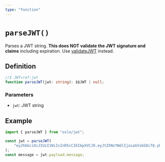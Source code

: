 ```yaml
---
type: "function"
---
```


# `parseJWT()`

Parses a JWT string. **This does NOT validate the JWT signature and claims** including expiration. Use [validateJWT](ref:jwt) instead.

## Definition

```ts
//$ JWT=ref:jwt
function parseJWT(jwt: string): $$JWT | null;
```

### Parameters

- `jwt`: JWT string

## Example

```ts
import { parseJWT } from "oslo/jwt";

const jwt = parseJWT(
	"eyJhbGciOiJIUzI1NiIsInR5cCI6IkpXVCJ9.eyJtZXNzYWdlIjoiaGVsbG8ifQ.yP03DaEblJkk9mR-Y5L7YCMzJgHL-RDPx90aXz-cuAI"
);
const message = jwt.payload.message;
```
